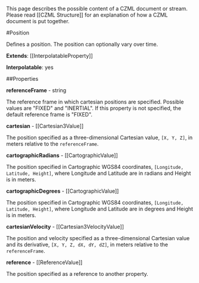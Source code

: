 This page describes the possible content of a CZML document or stream.  Please read [[CZML Structure]] for an explanation of how a CZML document is put together.

#Position

Defines a position.  The position can optionally vary over time.

**Extends**: [[InterpolatableProperty]]

**Interpolatable**: yes

##Properties

**referenceFrame** - string

The reference frame in which cartesian positions are specified. Possible values are "FIXED" and "INERTIAL". If this property is not specified, the default reference frame is "FIXED".


**cartesian** - [[Cartesian3Value]]

The position specified as a three-dimensional Cartesian value, `[X, Y, Z]`, in meters relative to the `referenceFrame`.


**cartographicRadians** - [[CartographicValue]]

The position specified in Cartographic WGS84 coordinates, `[Longitude, Latitude, Height]`, where Longitude and Latitude are in radians and Height is in meters.


**cartographicDegrees** - [[CartographicValue]]

The position specified in Cartographic WGS84 coordinates, `[Longitude, Latitude, Height]`, where Longitude and Latitude are in degrees and Height is in meters.


**cartesianVelocity** - [[Cartesian3VelocityValue]]

The position and velocity specified as a three-dimensional Cartesian value and its derivative, `[X, Y, Z, dX, dY, dZ]`, in meters relative to the `referenceFrame`.


**reference** - [[ReferenceValue]]

The position specified as a reference to another property.


